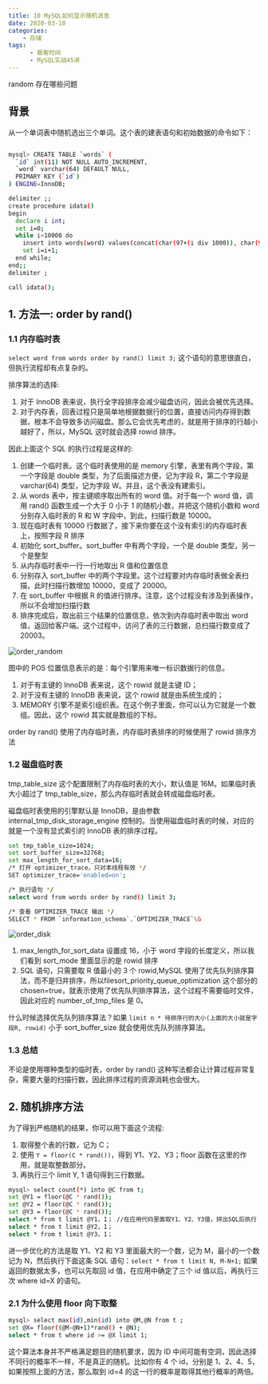 ```yaml
---
title: 10 MySQL如何显示随机消息
date: 2020-03-10
categories:
    - 存储
tags:
	  - 极客时间
	  - MySQL实战45讲
---
```


random 存在哪些问题

<!-- more -->

## 背景
从一个单词表中随机选出三个单词。这个表的建表语句和初始数据的命令如下：
```bash

mysql> CREATE TABLE `words` (
  `id` int(11) NOT NULL AUTO_INCREMENT,
  `word` varchar(64) DEFAULT NULL,
  PRIMARY KEY (`id`)
) ENGINE=InnoDB;

delimiter ;;
create procedure idata()
begin
  declare i int;
  set i=0;
  while i<10000 do
    insert into words(word) values(concat(char(97+(i div 1000)), char(97+(i % 1000 div 100)), char(97+(i % 100 div 10)), char(97+(i % 10))));
    set i=i+1;
  end while;
end;;
delimiter ;

call idata();
```

## 1. 方法一: order by rand() 
### 1.1 内存临时表
`select word from words order by rand() limit 3;` 这个语句的意思很直白，但执行流程却有点复杂的。

排序算法的选择:
1. 对于 InnoDB 表来说，执行全字段排序会减少磁盘访问，因此会被优先选择。
2. 对于内存表，回表过程只是简单地根据数据行的位置，直接访问内存得到数据，根本不会导致多访问磁盘。那么它会优先考虑的，就是用于排序的行越小越好了，所以，MySQL 这时就会选择 rowid 排序。

因此上面这个 SQL 的执行过程是这样的:
1. 创建一个临时表。这个临时表使用的是 memory 引擎，表里有两个字段，第一个字段是 double 类型，为了后面描述方便，记为字段 R，第二个字段是 varchar(64) 类型，记为字段 W。并且，这个表没有建索引。
2. 从 words 表中，按主键顺序取出所有的 word 值。对于每一个 word 值，调用 rand() 函数生成一个大于 0 小于 1 的随机小数，并把这个随机小数和 word 分别存入临时表的 R 和 W 字段中，到此，扫描行数是 10000。
3. 现在临时表有 10000 行数据了，接下来你要在这个没有索引的内存临时表上，按照字段 R 排序
4. 初始化 sort_buffer。sort_buffer 中有两个字段，一个是 double 类型，另一个是整型
5. 从内存临时表中一行一行地取出 R 值和位置信息
6. 分别存入 sort_buffer 中的两个字段里。这个过程要对内存临时表做全表扫描，此时扫描行数增加 10000，变成了 20000。
7. 在 sort_buffer 中根据 R 的值进行排序。注意，这个过程没有涉及到表操作，所以不会增加扫描行数
8. 排序完成后，取出前三个结果的位置信息，依次到内存临时表中取出 word 值，返回给客户端。这个过程中，访问了表的三行数据，总扫描行数变成了 20003。

![order_random](/images/mysql/MySQL45讲/order_random.png)

图中的 POS 位置信息表示的是：每个引擎用来唯一标识数据行的信息。
1. 对于有主键的 InnoDB 表来说，这个 rowid 就是主键 ID；
2. 对于没有主键的 InnoDB 表来说，这个 rowid 就是由系统生成的；
3. MEMORY 引擎不是索引组织表。在这个例子里面，你可以认为它就是一个数组。因此，这个 rowid 其实就是数组的下标。

order by rand() 使用了内存临时表，内存临时表排序的时候使用了 rowid 排序方法

### 1.2 磁盘临时表
tmp_table_size 这个配置限制了内存临时表的大小，默认值是 16M。如果临时表大小超过了 tmp_table_size，那么内存临时表就会转成磁盘临时表。

磁盘临时表使用的引擎默认是 InnoDB，是由参数 internal_tmp_disk_storage_engine 控制的。当使用磁盘临时表的时候，对应的就是一个没有显式索引的 InnoDB 表的排序过程。

```bash
set tmp_table_size=1024;
set sort_buffer_size=32768;
set max_length_for_sort_data=16;
/* 打开 optimizer_trace，只对本线程有效 */
SET optimizer_trace='enabled=on'; 

/* 执行语句 */
select word from words order by rand() limit 3;

/* 查看 OPTIMIZER_TRACE 输出 */
SELECT * FROM `information_schema`.`OPTIMIZER_TRACE`\G
```

![order_disk](/images/mysql/MySQL45讲/order_disk.png)

1.  max_length_for_sort_data 设置成 16，小于 word 字段的长度定义，所以我们看到 sort_mode 里面显示的是 rowid 排序
2. SQL 语句，只需要取 R 值最小的 3 个 rowid,MySQL 使用了优先队列排序算法，而不是归并排序，所以filesort_priority_queue_optimization 这个部分的 chosen=true，就表示使用了优先队列排序算法，这个过程不需要临时文件，因此对应的 number_of_tmp_files 是 0。

什么时候选择优先队列排序算法？如果 `limit n * 待排序行的大小(上面的大小就是字段R, rowid)` 小于 sort_buffer_size 就会使用优先队列排序算法。


### 1.3 总结
不论是使用哪种类型的临时表，order by rand() 这种写法都会让计算过程非常复杂，需要大量的扫描行数，因此排序过程的资源消耗也会很大。

## 2. 随机排序方法
为了得到严格随机的结果，你可以用下面这个流程:
1. 取得整个表的行数，记为 C；
2. 使用 `Y = floor(C * rand())`，得到 Y1、Y2、Y3；floor 函数在这里的作用，就是取整数部分。
3. 再执行三个 limit Y, 1 语句得到三行数据。

```bash
mysql> select count(*) into @C from t;
set @Y1 = floor(@C * rand());
set @Y2 = floor(@C * rand());
set @Y3 = floor(@C * rand());
select * from t limit @Y1，1； //在应用代码里面取Y1、Y2、Y3值，拼出SQL后执行
select * from t limit @Y2，1；
select * from t limit @Y3，1；
```

进一步优化的方法是取 Y1、Y2 和 Y3 里面最大的一个数，记为 M，最小的一个数记为 N，然后执行下面这条 SQL 语句：`select * from t limit N, M-N+1;` 如果返回的数据太多，也可以先取回 id 值，在应用中确定了三个 id 值以后，再执行三次 where id=X 的语句。

### 2.1 为什么使用 floor 向下取整
```bash
mysql> select max(id),min(id) into @M,@N from t ;
set @X= floor((@M-@N+1)*rand() + @N);
select * from t where id >= @X limit 1;
```

这个算法本身并不严格满足题目的随机要求，因为 ID 中间可能有空洞，因此选择不同行的概率不一样，不是真正的随机。比如你有 4 个 id，分别是 1、2、4、5，如果按照上面的方法，那么取到 id=4 的这一行的概率是取得其他行概率的两倍。